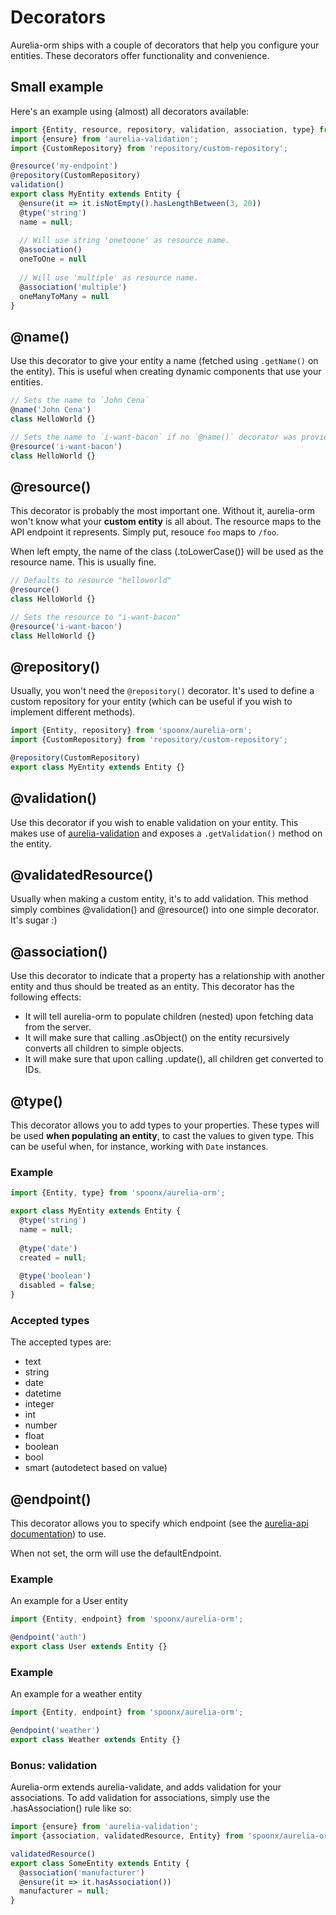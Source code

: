 # Decorators

Aurelia-orm ships with a couple of decorators that help you configure your entities. These decorators offer functionality and convenience.

## Small example

Here's an example using (almost) all decorators available:
 

```javascript
import {Entity, resource, repository, validation, association, type} from 'spoonx/aurelia-orm';
import {ensure} from 'aurelia-validation';
import {CustomRepository} from 'repository/custom-repository';

@resource('my-endpoint')
@repository(CustomRepository)
validation()
export class MyEntity extends Entity {
  @ensure(it => it.isNotEmpty().hasLengthBetween(3, 20))
  @type('string')
  name = null;
  
  // Will use string 'onetoone' as resource name.
  @association()
  oneToOne = null
  
  // Will use 'multiple' as resource name.
  @association('multiple')
  oneManyToMany = null
}
```

## @name()

Use this decorator to give your entity a name (fetched using `.getName()` on the entity). This is useful when creating dynamic components that use your entities.

```javascript
// Sets the name to `John Cena`
@name('John Cena')
class HelloWorld {}

// Sets the name to `i-want-bacon` if no `@name()` decorator was provided.  
@resource('i-want-bacon')
class HelloWorld {}
```

## @resource()

This decorator is probably the most important one. Without it, aurelia-orm won't know what your **custom entity** is all about. The resource maps to the API endpoint it represents. Simply put, resouce `foo` maps to `/foo`.

When left empty, the name of the class (.toLowerCase()) will be used as the resource name. This is usually fine.

```javascript
// Defaults to resource "helloworld"
@resource()
class HelloWorld {}

// Sets the resource to "i-want-bacon"
@resource('i-want-bacon')
class HelloWorld {}
```

## @repository()

Usually, you won't need the `@repository()` decorator. It's used to define a custom repository for your entity (which can be useful if you wish to implement different methods).

```javascript
import {Entity, repository} from 'spoonx/aurelia-orm';
import {CustomRepository} from 'repository/custom-repository';

@repository(CustomRepository)
export class MyEntity extends Entity {}
```

## @validation()

Use this decorator if you wish to enable validation on your entity. This makes use of [aurelia-validation](https://github.com/aurelia/validation) and exposes a `.getValidation()` method on the entity.

## @validatedResource()

Usually when making a custom entity, it's to add validation. This method simply combines @validation() and @resource() into one simple decorator. It's sugar :)

## @association()

Use this decorator to indicate that a property has a relationship with another entity and thus should be treated as an entity. This decorator has the following effects:

* It will tell aurelia-orm to populate children (nested) upon fetching data from the server.
* It will make sure that calling .asObject() on the entity recursively converts all children to simple objects.
* It will make sure that upon calling .update(), all children get converted to IDs.

## @type()

This decorator allows you to add types to your properties. These types will be used **when populating an entity**, to cast the values to given type. This can be useful when, for instance, working with `Date` instances.

### Example

```javascript
import {Entity, type} from 'spoonx/aurelia-orm';

export class MyEntity extends Entity {
  @type('string')
  name = null;
  
  @type('date')
  created = null;
  
  @type('boolean')
  disabled = false;
}
```

### Accepted types

The accepted types are:

* text
* string
* date
* datetime
* integer
* int
* number
* float
* boolean
* bool
* smart (autodetect based on value)

## @endpoint()

This decorator allows you to specify which endpoint (see the [aurelia-api documentation](https://github.com/SpoonX/aurelia-api/blob/master/doc/getting-started.md#multiple-endpoints)) to use.

When not set, the orm will use the defaultEndpoint.

### Example

An example for a User entity

```javascript
import {Entity, endpoint} from 'spoonx/aurelia-orm';

@endpoint('auth')
export class User extends Entity {}
```

### Example

An example for a weather entity

```javascript
import {Entity, endpoint} from 'spoonx/aurelia-orm';

@endpoint('weather')
export class Weather extends Entity {}
```

### Bonus: validation

Aurelia-orm extends aurelia-validate, and adds validation for your associations.
To add validation for associations, simply use the .hasAssociation() rule like so:

```javascript
import {ensure} from 'aurelia-validation';
import {association, validatedResource, Entity} from 'spoonx/aurelia-orm';

validatedResource()
export class SomeEntity extends Entity {
  @association('manufacturer')
  @ensure(it => it.hasAssociation())
  manufacturer = null;
}
```

